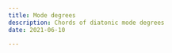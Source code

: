 ```yaml
---
title: Mode degrees
description: Chords of diatonic mode degrees
date: 2021-06-10

---
```


<script setup>
  import modes from '#/db/chord/modes.yaml'
</script>

<chord-progressions  class="mt-16" :list="modes" />

